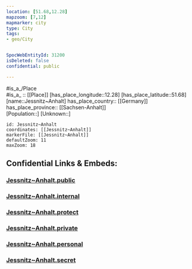 ```yaml
---
location: [51.68,12.28] 
mapzoom: [7,12] 
mapmarker: city 
type: City
tags:
- geo/City


SpocWebEntityId: 31200
isDeleted: false
confidential: public

---
```

#is_a_/Place  
#is_a_ :: [[Place]] 
[has_place_longitude::12.28] 
[has_place_latitude::51.68] 
[name::Jessnitz~Anhalt] 
has_place_country:: [[Germany]]  
has_place_province:: [[Sachsen-Anhalt]]  
[Population::] 
[Unknown::] 


```leaflet
id: Jessnitz~Anhalt
coordinates: [[Jessnitz~Anhalt]] 
markerFile: [[Jessnitz~Anhalt]] 
defaultZoom: 11 
maxZoom: 18
```


## Confidential Links & Embeds: 

### [Jessnitz~Anhalt.public](/_public/\Earth\Continent\Europe\Europe~Central\Germany\Germany~East\Sachsen-Anhalt\counties~SA\Anhalt-Bitterfeld\cities~Bitterfeld\Raguhn-Jeßnitz\CityJessnitz~Anhalt.public.md) 

### [Jessnitz~Anhalt.internal](/_internal/\Earth\Continent\Europe\Europe~Central\Germany\Germany~East\Sachsen-Anhalt\counties~SA\Anhalt-Bitterfeld\cities~Bitterfeld\Raguhn-Jeßnitz\CityJessnitz~Anhalt.internal.md) 

### [Jessnitz~Anhalt.protect](/_protect/\Earth\Continent\Europe\Europe~Central\Germany\Germany~East\Sachsen-Anhalt\counties~SA\Anhalt-Bitterfeld\cities~Bitterfeld\Raguhn-Jeßnitz\CityJessnitz~Anhalt.protect.md) 

### [Jessnitz~Anhalt.private](/_private/\Earth\Continent\Europe\Europe~Central\Germany\Germany~East\Sachsen-Anhalt\counties~SA\Anhalt-Bitterfeld\cities~Bitterfeld\Raguhn-Jeßnitz\CityJessnitz~Anhalt.private.md) 

### [Jessnitz~Anhalt.personal](/_personal/\Earth\Continent\Europe\Europe~Central\Germany\Germany~East\Sachsen-Anhalt\counties~SA\Anhalt-Bitterfeld\cities~Bitterfeld\Raguhn-Jeßnitz\CityJessnitz~Anhalt.personal.md) 

### [Jessnitz~Anhalt.secret](/_secret/\Earth\Continent\Europe\Europe~Central\Germany\Germany~East\Sachsen-Anhalt\counties~SA\Anhalt-Bitterfeld\cities~Bitterfeld\Raguhn-Jeßnitz\CityJessnitz~Anhalt.secret.md)

